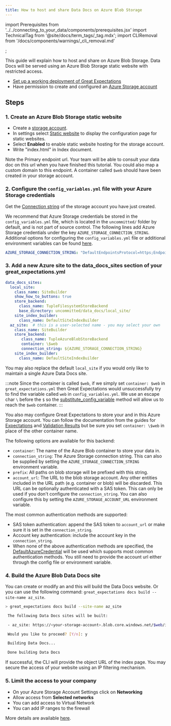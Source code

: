 ```yaml
---
title: How to host and share Data Docs on Azure Blob Storage
---
```

import Prerequisites from '../../connecting_to_your_data/components/prerequisites.jsx'
import TechnicalTag from '@site/docs/term_tags/_tag.mdx';
import CLIRemoval from '/docs/components/warnings/_cli_removal.md'

<CLIRemoval />;

This guide will explain how to host and share <TechnicalTag relative="../../../" tag="data_docs" text="Data Docs" /> on Azure Blob Storage. 
Data Docs will be served using an Azure Blob Storage static website with restricted access.

<Prerequisites>

- [Set up a working deployment of Great Expectations](/docs/guides/setup/setup_overview)
- Have permission to create and configured an [Azure Storage account](https://docs.microsoft.com/en-us/azure/storage)

</Prerequisites>

## Steps

### 1. Create an Azure Blob Storage static website

- Create a [storage account](https://docs.microsoft.com/en-us/azure/storage).
- In settings select [Static website](https://docs.microsoft.com/en-us/azure/storage/blobs/storage-blob-static-website-host) to display the configuration page for static websites.
- Select **Enabled** to enable static website hosting for the storage account.
- Write "index.html" in Index document.

Note the Primary endpoint url. Your team will be able to consult your data doc on this url when you have finished this tutorial. You could also map a custom domain to this endpoint.
A container called ``$web`` should have been created in your storage account.


### 2. Configure the ``config_variables.yml`` file with your Azure Storage credentials

Get the [Connection string](https://docs.microsoft.com/en-us/azure/storage/common/storage-account-keys-manage?tabs=azure-portal) of the storage account you have just created.

We recommend that Azure Storage credentials be stored in the ``config_variables.yml`` file, which is located in the ``uncommitted/`` folder by default, and is not part of source control. The following lines add Azure Storage credentials under the key ``AZURE_STORAGE_CONNECTION_STRING``. Additional options for configuring the ``config_variables.yml`` file or additional environment variables can be found [here](../../setup/configuring_data_contexts/how_to_configure_credentials.md).

```yaml
AZURE_STORAGE_CONNECTION_STRING: "DefaultEndpointsProtocol=https;EndpointSuffix=core.windows.net;AccountName=<YOUR-STORAGE-ACCOUNT-NAME>;AccountKey=<YOUR-STORAGE-ACCOUNT-KEY==>"
```
   

### 3. Add a new Azure site to the data_docs_sites section of your great_expectations.yml
  
```yaml
data_docs_sites:
  local_site:
    class_name: SiteBuilder
    show_how_to_buttons: true
    store_backend:
      class_name: TupleFilesystemStoreBackend
      base_directory: uncommitted/data_docs/local_site/
    site_index_builder:
      class_name: DefaultSiteIndexBuilder
  az_site:  # this is a user-selected name - you may select your own
    class_name: SiteBuilder
    store_backend:
       class_name: TupleAzureBlobStoreBackend
       container: \$web
       connection_string: ${AZURE_STORAGE_CONNECTION_STRING}
    site_index_builder:
      class_name: DefaultSiteIndexBuilder
```

You may also replace the default ``local_site`` if you would only like to maintain a single Azure Data Docs site.

:::note
 Since the container is called ``$web``, if we simply set ``container: $web`` in ``great_expectations.yml`` then Great Expectations would unsuccessfully try to find the variable called ``web`` in ``config_variables.yml``. 
 We use an escape char ``\`` before the ``$`` so the [substitute_config_variable](https://legacy.docs.greatexpectations.io/en/latest/autoapi/great_expectations/data_context/util/index.html?highlight=substitute_config_variable#great_expectations.data_context.util.substitute_config_variable) method will allow us to reach the ``$web`` container.
:::

You also may configure Great Expectations to store your <TechnicalTag relative="../../../" tag="expectation" text="Expectations" /> and <TechnicalTag relative="../../../" tag="validation_result" text="Validation Results" /> in this Azure Storage account.
You can follow the documentation from the guides for [Expectations](../../setup/configuring_metadata_stores/how_to_configure_an_expectation_store_in_azure_blob_storage.md) and [Validation Results](../../setup/configuring_metadata_stores/how_to_configure_a_validation_result_store_in_azure_blob_storage.md) but be sure you set ``container: \$web`` in place of the other container name.

The following options are available for this backend:

  * ``container``: The name of the Azure Blob container to store your data in.
  * ``connection_string``: The Azure Storage connection string.
  This can also be supplied by setting the ``AZURE_STORAGE_CONNECTION_STRING`` environment variable.
  * ``prefix``: All paths on blob storage will be prefixed with this string.
  * ``account_url``: The URL to the blob storage account. Any other entities included in the URL path (e.g. container or blob) will be discarded.
  This URL can be optionally authenticated with a SAS token.
  This can only be used if you don't configure the ``connection_string``. 
  You can also configure this by setting the ``AZURE_STORAGE_ACCOUNT_URL`` environment variable.

The most common authentication methods are supported:

* SAS token authentication: append the SAS token to ``account_url`` or make sure it is set in the ``connection_string``.
* Account key authentication: include the account key in the ``connection_string``.
* When none of the above authentication methods are specified, the [DefaultAzureCredential](https://docs.microsoft.com/en-us/python/api/azure-identity/azure.identity.defaultazurecredential?view=azure-python) will be used which supports most common authentication methods.
  You still need to provide the account url either through the config file or environment variable.


### 4. Build the Azure Blob Data Docs site

You can create or modify an <TechnicalTag tag="expectation_suite" text="Expectation Suite" /> and this will build the Data Docs website.
Or you can use the following <TechnicalTag relative="../../../" tag="cli" text="CLI" /> command: ``great_expectations docs build --site-name az_site``.

```bash
> great_expectations docs build --site-name az_site

 The following Data Docs sites will be built:

 - az_site: https://<your-storage-account>.blob.core.windows.net/$web/index.html

 Would you like to proceed? [Y/n]: y

 Building Data Docs...

 Done building Data Docs
```

If successful, the CLI will provide the object URL of the index page. 
You may secure the access of your website using an IP filtering mechanism.


### 5. Limit the access to your company

- On your Azure Storage Account Settings click on **Networking**
- Allow access from **Selected networks**
- You can add access to Virtual Network
- You can add IP ranges to the firewall 

More details are available [here](https://docs.microsoft.com/en-us/azure/storage/common/storage-network-security?tabs=azure-portal).
